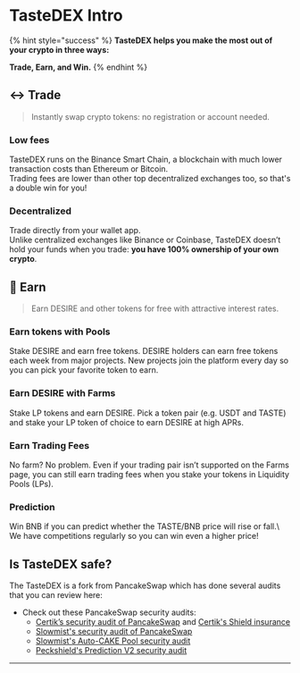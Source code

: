 # TasteDEX Intro

{% hint style="success" %}
**TasteDEX helps you make the most out of your crypto in three ways:**

**Trade, Earn, and Win.**
{% endhint %}

## ↔️ Trade

> Instantly swap crypto tokens: no registration or account needed.

### Low fees

TasteDEX runs on the Binance Smart Chain, a blockchain with much lower transaction costs than Ethereum or Bitcoin.\
Trading fees are lower than other top decentralized exchanges too, so that's a double win for you!

### Decentralized

Trade directly from your wallet app.\
Unlike centralized exchanges like Binance or Coinbase, TasteDEX doesn’t hold your funds when you trade: **you have 100% ownership of your own crypto**.

## 💸 Earn

> Earn DESIRE and other tokens for free with attractive interest rates.

### Earn tokens with Pools

Stake DESIRE and earn free tokens. DESIRE holders can earn free tokens each week from major projects. New projects join the platform every day so you can pick your favorite token to earn.

### Earn DESIRE with Farms

Stake LP tokens and earn DESIRE. Pick a token pair (e.g. USDT and TASTE) and stake your LP token of choice to earn DESIRE at high APRs.

### Earn Trading Fees

No farm? No problem. Even if your trading pair isn’t supported on the Farms page, you can still earn trading fees when you stake your tokens in Liquidity Pools (LPs).

### Prediction

Win BNB if you can predict whether the TASTE/BNB price will rise or fall.\ We have competitions regularly so you can win even a higher price!

## Is TasteDEX safe?

The TasteDEX is a fork from PancakeSwap which has done several audits that you can review here:

* Check out these PancakeSwap security audits:
  * [Certik’s security audit of PancakeSwap](https://www.certik.org/projects/pancakeswap) and [Certik's Shield insurance](https://shield.certik.foundation)
  * [Slowmist's security audit of PancakeSwap](https://github.com/slowmist/Knowledge-Base/blob/master/open-report/Smart%20Contract%20Security%20Audit%20Report%20%20-%20PancakeSwap.pdf)
  * [Slowmist's Auto-CAKE Pool security audit](https://github.com/slowmist/Knowledge-Base/blob/master/open-report/Smart%20Contract%20Security%20Audit%20Report%20-%20CakeVault.pdf)
  * [Peckshield's Prediction V2 security audit](https://github.com/peckshield/publications/blob/master/audit\_reports/PeckShield-Audit-Report-PancakeSwap-PredictionV2-v1.0.pdf)

***
